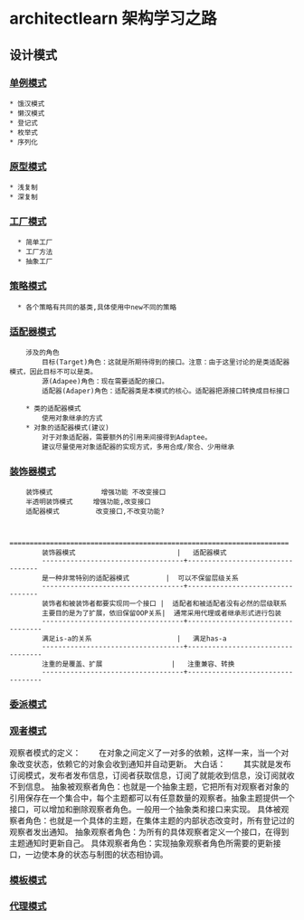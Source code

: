 # architectlearn 架构学习之路

## 设计模式
### [单例模式]()
    * 饿汉模式
    * 懒汉模式
    * 登记式
    * 枚举式
    * 序列化

### [原型模式]() 
    * 浅复制
    * 深复制

### [工厂模式]() 
      * 简单工厂
      * 工厂方法
      * 抽象工厂
### [策略模式]() 
      * 各个策略有共同的基类,具体使用中new不同的策略
    
### [适配器模式]() 

        涉及的角色　
            目标(Target)角色：这就是所期待得到的接口。注意：由于这里讨论的是类适配器模式，因此目标不可以是类。
            源(Adapee)角色：现在需要适配的接口。
            适配器(Adaper)角色：适配器类是本模式的核心。适配器把源接口转换成目标接口              

        * 类的适配器模式
            使用对象继承的方式
        * 对象的适配器模式(建议)
            对于对象适配器，需要额外的引用来间接得到Adaptee。        
            建议尽量使用对象适配器的实现方式，多用合成/聚合、少用继承
        
        
### [装饰器模式]() 

        装饰模式            增强功能 不改变接口
        半透明装饰模式     增强功能,改变接口
        适配器模式         改变接口,不改变功能?


            =====================================================================
            装饰器模式                         |   适配器模式
            -----------------------------------+---------------------------------
            是一种非常特别的适配器模式         |  可以不保留层级关系
            -----------------------------------+---------------------------------
            装饰者和被装饰者都要实现同一个接口 |  适配者和被适配者没有必然的层级联系
            主要目的是为了扩展，依旧保留OOP关系|  通常采用代理或者继承形式进行包装
            -----------------------------------+----------------------------------
            满足is-a的关系                     |   满足has-a
            -----------------------------------+----------------------------------
            注重的是覆盖、扩展                 |   注重兼容、转换
            -----------------------------------+----------------------------------
            
### [委派模式]() 
### [观者模式]() 
观察者模式的定义：
　　在对象之间定义了一对多的依赖，这样一来，当一个对象改变状态，依赖它的对象会收到通知并自动更新。
大白话：
　　其实就是发布订阅模式，发布者发布信息，订阅者获取信息，订阅了就能收到信息，没订阅就收不到信息。
抽象被观察者角色：也就是一个抽象主题，它把所有对观察者对象的引用保存在一个集合中，每个主题都可以有任意数量的观察者。抽象主题提供一个接口，可以增加和删除观察者角色。一般用一个抽象类和接口来实现。
具体被观察者角色：也就是一个具体的主题，在集体主题的内部状态改变时，所有登记过的观察者发出通知。
抽象观察者角色：为所有的具体观察者定义一个接口，在得到主题通知时更新自己。
具体观察者角色：实现抽象观察者角色所需要的更新接口，一边使本身的状态与制图的状态相协调。

### [模板模式]()
### [代理模式]()